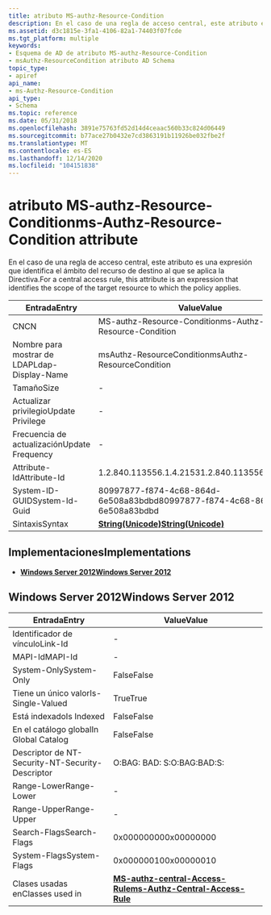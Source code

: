 ```yaml
---
title: atributo MS-authz-Resource-Condition
description: En el caso de una regla de acceso central, este atributo es una expresión que identifica el ámbito del recurso de destino al que se aplica la Directiva.
ms.assetid: d3c1815e-3fa1-4106-82a1-74403f07fcde
ms.tgt_platform: multiple
keywords:
- Esquema de AD de atributo MS-authz-Resource-Condition
- msAuthz-ResourceCondition atributo AD Schema
topic_type:
- apiref
api_name:
- ms-Authz-Resource-Condition
api_type:
- Schema
ms.topic: reference
ms.date: 05/31/2018
ms.openlocfilehash: 3891e75763fd52d14d4ceaac560b33c824d06449
ms.sourcegitcommit: b77ace27b0432e7cd3863191b11926be032fbe2f
ms.translationtype: MT
ms.contentlocale: es-ES
ms.lasthandoff: 12/14/2020
ms.locfileid: "104151838"
---
```

# <a name="ms-authz-resource-condition-attribute"></a><span data-ttu-id="38d5d-105">atributo MS-authz-Resource-Condition</span><span class="sxs-lookup"><span data-stu-id="38d5d-105">ms-Authz-Resource-Condition attribute</span></span>

<span data-ttu-id="38d5d-106">En el caso de una regla de acceso central, este atributo es una expresión que identifica el ámbito del recurso de destino al que se aplica la Directiva.</span><span class="sxs-lookup"><span data-stu-id="38d5d-106">For a central access rule, this attribute is an expression that identifies the scope of the target resource to which the policy applies.</span></span>



| <span data-ttu-id="38d5d-107">Entrada</span><span class="sxs-lookup"><span data-stu-id="38d5d-107">Entry</span></span> | <span data-ttu-id="38d5d-108">Value</span><span class="sxs-lookup"><span data-stu-id="38d5d-108">Value</span></span> |
|-------------------|---------------------------------------------|
| <span data-ttu-id="38d5d-109">CN</span><span class="sxs-lookup"><span data-stu-id="38d5d-109">CN</span></span>                | <span data-ttu-id="38d5d-110">MS-authz-Resource-Condition</span><span class="sxs-lookup"><span data-stu-id="38d5d-110">ms-Authz-Resource-Condition</span></span>                 |
| <span data-ttu-id="38d5d-111">Nombre para mostrar de LDAP</span><span class="sxs-lookup"><span data-stu-id="38d5d-111">Ldap-Display-Name</span></span> | <span data-ttu-id="38d5d-112">msAuthz-ResourceCondition</span><span class="sxs-lookup"><span data-stu-id="38d5d-112">msAuthz-ResourceCondition</span></span>                   |
| <span data-ttu-id="38d5d-113">Tamaño</span><span class="sxs-lookup"><span data-stu-id="38d5d-113">Size</span></span>              | \-                                          |
| <span data-ttu-id="38d5d-114">Actualizar privilegio</span><span class="sxs-lookup"><span data-stu-id="38d5d-114">Update Privilege</span></span>  | \-                                          |
| <span data-ttu-id="38d5d-115">Frecuencia de actualización</span><span class="sxs-lookup"><span data-stu-id="38d5d-115">Update Frequency</span></span>  | \-                                          |
| <span data-ttu-id="38d5d-116">Attribute-Id</span><span class="sxs-lookup"><span data-stu-id="38d5d-116">Attribute-Id</span></span>      | <span data-ttu-id="38d5d-117">1.2.840.113556.1.4.2153</span><span class="sxs-lookup"><span data-stu-id="38d5d-117">1.2.840.113556.1.4.2153</span></span>                     |
| <span data-ttu-id="38d5d-118">System-ID-GUID</span><span class="sxs-lookup"><span data-stu-id="38d5d-118">System-Id-Guid</span></span>    | <span data-ttu-id="38d5d-119">80997877-f874-4c68-864d-6e508a83bdbd</span><span class="sxs-lookup"><span data-stu-id="38d5d-119">80997877-f874-4c68-864d-6e508a83bdbd</span></span>        |
| <span data-ttu-id="38d5d-120">Sintaxis</span><span class="sxs-lookup"><span data-stu-id="38d5d-120">Syntax</span></span>            | [<span data-ttu-id="38d5d-121">**String(Unicode)**</span><span class="sxs-lookup"><span data-stu-id="38d5d-121">**String(Unicode)**</span></span>](s-string-unicode.md) |



## <a name="implementations"></a><span data-ttu-id="38d5d-122">Implementaciones</span><span class="sxs-lookup"><span data-stu-id="38d5d-122">Implementations</span></span>

-   [<span data-ttu-id="38d5d-123">**Windows Server 2012**</span><span class="sxs-lookup"><span data-stu-id="38d5d-123">**Windows Server 2012**</span></span>](#windows-server-2012)

## <a name="windows-server-2012"></a><span data-ttu-id="38d5d-124">Windows Server 2012</span><span class="sxs-lookup"><span data-stu-id="38d5d-124">Windows Server 2012</span></span>



| <span data-ttu-id="38d5d-125">Entrada</span><span class="sxs-lookup"><span data-stu-id="38d5d-125">Entry</span></span> | <span data-ttu-id="38d5d-126">Value</span><span class="sxs-lookup"><span data-stu-id="38d5d-126">Value</span></span> |
|------------------------|--------------------------------------------------------------------------------|
| <span data-ttu-id="38d5d-127">Identificador de vínculo</span><span class="sxs-lookup"><span data-stu-id="38d5d-127">Link-Id</span></span>                | \-                                                                             |
| <span data-ttu-id="38d5d-128">MAPI-Id</span><span class="sxs-lookup"><span data-stu-id="38d5d-128">MAPI-Id</span></span>                | \-                                                                             |
| <span data-ttu-id="38d5d-129">System-Only</span><span class="sxs-lookup"><span data-stu-id="38d5d-129">System-Only</span></span>            | <span data-ttu-id="38d5d-130">False</span><span class="sxs-lookup"><span data-stu-id="38d5d-130">False</span></span>                                                                          |
| <span data-ttu-id="38d5d-131">Tiene un único valor</span><span class="sxs-lookup"><span data-stu-id="38d5d-131">Is-Single-Valued</span></span>       | <span data-ttu-id="38d5d-132">True</span><span class="sxs-lookup"><span data-stu-id="38d5d-132">True</span></span>                                                                           |
| <span data-ttu-id="38d5d-133">Está indexado</span><span class="sxs-lookup"><span data-stu-id="38d5d-133">Is Indexed</span></span>             | <span data-ttu-id="38d5d-134">False</span><span class="sxs-lookup"><span data-stu-id="38d5d-134">False</span></span>                                                                          |
| <span data-ttu-id="38d5d-135">En el catálogo global</span><span class="sxs-lookup"><span data-stu-id="38d5d-135">In Global Catalog</span></span>      | <span data-ttu-id="38d5d-136">False</span><span class="sxs-lookup"><span data-stu-id="38d5d-136">False</span></span>                                                                          |
| <span data-ttu-id="38d5d-137">Descriptor de NT-Security-</span><span class="sxs-lookup"><span data-stu-id="38d5d-137">NT-Security-Descriptor</span></span> | <span data-ttu-id="38d5d-138">O:BAG: BAD: S:</span><span class="sxs-lookup"><span data-stu-id="38d5d-138">O:BAG:BAD:S:</span></span>                                                                   |
| <span data-ttu-id="38d5d-139">Range-Lower</span><span class="sxs-lookup"><span data-stu-id="38d5d-139">Range-Lower</span></span>            | \-                                                                             |
| <span data-ttu-id="38d5d-140">Range-Upper</span><span class="sxs-lookup"><span data-stu-id="38d5d-140">Range-Upper</span></span>            | \-                                                                             |
| <span data-ttu-id="38d5d-141">Search-Flags</span><span class="sxs-lookup"><span data-stu-id="38d5d-141">Search-Flags</span></span>           | <span data-ttu-id="38d5d-142">0x00000000</span><span class="sxs-lookup"><span data-stu-id="38d5d-142">0x00000000</span></span>                                                                     |
| <span data-ttu-id="38d5d-143">System-Flags</span><span class="sxs-lookup"><span data-stu-id="38d5d-143">System-Flags</span></span>           | <span data-ttu-id="38d5d-144">0x00000010</span><span class="sxs-lookup"><span data-stu-id="38d5d-144">0x00000010</span></span>                                                                     |
| <span data-ttu-id="38d5d-145">Clases usadas en</span><span class="sxs-lookup"><span data-stu-id="38d5d-145">Classes used in</span></span>        | [<span data-ttu-id="38d5d-146">**MS-authz-central-Access-Rule**</span><span class="sxs-lookup"><span data-stu-id="38d5d-146">**ms-Authz-Central-Access-Rule**</span></span>](c-msauthz-centralaccessrule.md)<br/> |



 

 





